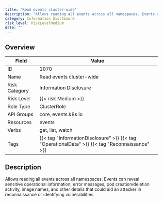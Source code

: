 ```yaml
---
title: "Read events cluster-wide"
description: "Allows reading all events across all namespaces. Events can reveal sensitive operational information, error messages, pod creation/deletion activity, image names, and other details that could aid an attacker in reconnaissance or identifying vulnerabilities."
category: Information Disclosure
risk_level: RiskLevelMedium
date: ""
---
```


## Overview

| Field         | Value                                                                                          |
| ------------- | ---------------------------------------------------------------------------------------------- |
| ID            | 1070                                                                                           |
| Name          | Read events cluster-wide                                                                       |
| Risk Category | Information Disclosure                                                                         |
| Risk Level    | {{< risk Medium >}}                                                                            |
| Role Type     | ClusterRole                                                                                    |
| API Groups    | core, events.k8s.io                                                                            |
| Resources     | events                                                                                         |
| Verbs         | get, list, watch                                                                               |
| Tags          | {{< tag "InformationDisclosure" >}} {{< tag "OperationalData" >}} {{< tag "Reconnaissance" >}} |

## Description

Allows reading all events across all namespaces. Events can reveal sensitive operational information, error messages, pod creation/deletion activity, image names, and other details that could aid an attacker in reconnaissance or identifying vulnerabilities.
